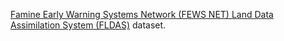 [Famine Early Warning Systems Network (FEWS NET) Land Data Assimilation
System (FLDAS)](https://ldas.gsfc.nasa.gov/fldas) dataset.
